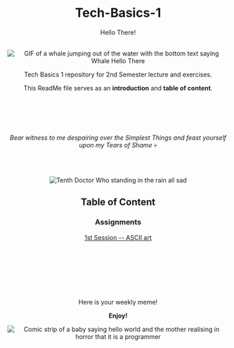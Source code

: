 <div align="center">

# Tech-Basics-1

Hello There!
<br/><br/>

![GIF of a whale jumping out of the water with the bottom text saying Whale Hello There](https://images.squarespace-cdn.com/content/v1/5ab33976f93fd4919af14208/1585256017194-GTNFAX7JLE3S8YSEHHMQ/giphy.gif)

Tech Basics 1 repository for 2nd Semester lecture and exercises.

This ReadMe file serves as an **introduction** and **table of content**.

<br/><br/>
<br/><br/>

_Bear witness to me despairing over the Simplest Things and feast yourself upon my Tears of Shame_ :skull:

<br/><br/>

![Tenth Doctor Who standing in the rain all sad](https://media0.giphy.com/media/v1.Y2lkPTc5MGI3NjExZ3BkbndpaTZtbnR1Z3Y0a3UxNG0yOGwxcTMxeDF2djFjbGFmYjNnNSZlcD12MV9pbnRlcm5hbF9naWZfYnlfaWQmY3Q9Zw/Jq7y34Hgfy01y/giphy.gif)

## Table of Content

### Assignments

[1st Session -- ASCII art](https://github.com/CrvptiK/Tech-Basics-1/blob/main/assignments/week%201/Assignment%201%20ASCII.py)

<br/><br/>
<br/><br/>
<br/><br/>

Here is your weekly meme!

**Enjoy!** 

![Comic strip of a baby saying hello world and the mother realising in horror that it is a programmer](https://i.pinimg.com/736x/8a/73/56/8a73565f1ca0cc882e1572cfa9dd1c42.jpg)
